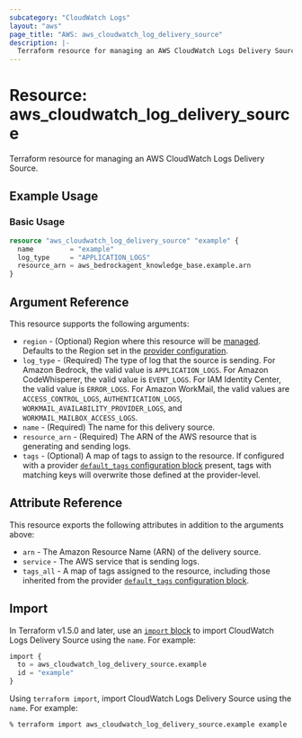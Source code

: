 ```yaml
---
subcategory: "CloudWatch Logs"
layout: "aws"
page_title: "AWS: aws_cloudwatch_log_delivery_source"
description: |-
  Terraform resource for managing an AWS CloudWatch Logs Delivery Source.
---
```


# Resource: aws_cloudwatch_log_delivery_source

Terraform resource for managing an AWS CloudWatch Logs Delivery Source.

## Example Usage

### Basic Usage

```terraform
resource "aws_cloudwatch_log_delivery_source" "example" {
  name         = "example"
  log_type     = "APPLICATION_LOGS"
  resource_arn = aws_bedrockagent_knowledge_base.example.arn
}
```

## Argument Reference

This resource supports the following arguments:

* `region` - (Optional) Region where this resource will be [managed](https://docs.aws.amazon.com/general/latest/gr/rande.html#regional-endpoints). Defaults to the Region set in the [provider configuration](https://registry.terraform.io/providers/hashicorp/aws/latest/docs#aws-configuration-reference).
* `log_type` - (Required) The type of log that the source is sending. For Amazon Bedrock, the valid value is `APPLICATION_LOGS`. For Amazon CodeWhisperer, the valid value is `EVENT_LOGS`. For IAM Identity Center, the valid value is `ERROR_LOGS`. For Amazon WorkMail, the valid values are `ACCESS_CONTROL_LOGS`, `AUTHENTICATION_LOGS`, `WORKMAIL_AVAILABILITY_PROVIDER_LOGS`, and `WORKMAIL_MAILBOX_ACCESS_LOGS`.
* `name` - (Required) The name for this delivery source.
* `resource_arn` - (Required) The ARN of the AWS resource that is generating and sending logs.
* `tags` - (Optional) A map of tags to assign to the resource. If configured with a provider [`default_tags` configuration block](https://registry.terraform.io/providers/hashicorp/aws/latest/docs#default_tags-configuration-block) present, tags with matching keys will overwrite those defined at the provider-level.

## Attribute Reference

This resource exports the following attributes in addition to the arguments above:

* `arn` - The Amazon Resource Name (ARN) of the delivery source.
* `service` - The AWS service that is sending logs.
* `tags_all` - A map of tags assigned to the resource, including those inherited from the provider [`default_tags` configuration block](https://registry.terraform.io/providers/hashicorp/aws/latest/docs#default_tags-configuration-block).

## Import

In Terraform v1.5.0 and later, use an [`import` block](https://developer.hashicorp.com/terraform/language/import) to import CloudWatch Logs Delivery Source using the `name`. For example:

```terraform
import {
  to = aws_cloudwatch_log_delivery_source.example
  id = "example"
}
```

Using `terraform import`, import CloudWatch Logs Delivery Source using the `name`. For example:

```console
% terraform import aws_cloudwatch_log_delivery_source.example example
```
